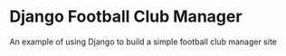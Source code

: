 Django Football Club Manager
============================

An example of using Django to build a simple football club manager site

